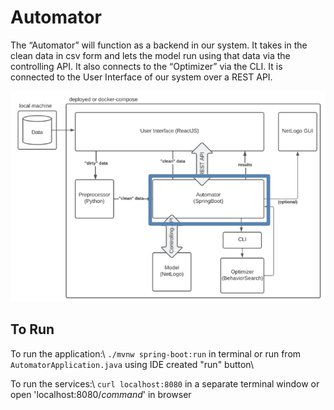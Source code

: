 # Automator
The “Automator” will function as a backend in our system. It takes in the clean data in csv form and lets the model run using that data via the controlling API. It also connects to the “Optimizer” via the CLI. It is connected to the User Interface of our system over a REST API.

![role of the automator in the architecture](architecture.png)

## To Run
To run the application:\\
```./mvnw spring-boot:run``` in terminal or run from ```AutomatorApplication.java``` using IDE created "run" button\\

To run the services:\\
```curl localhost:8080``` in a separate terminal window or open 'localhost:8080/*command*' in browser